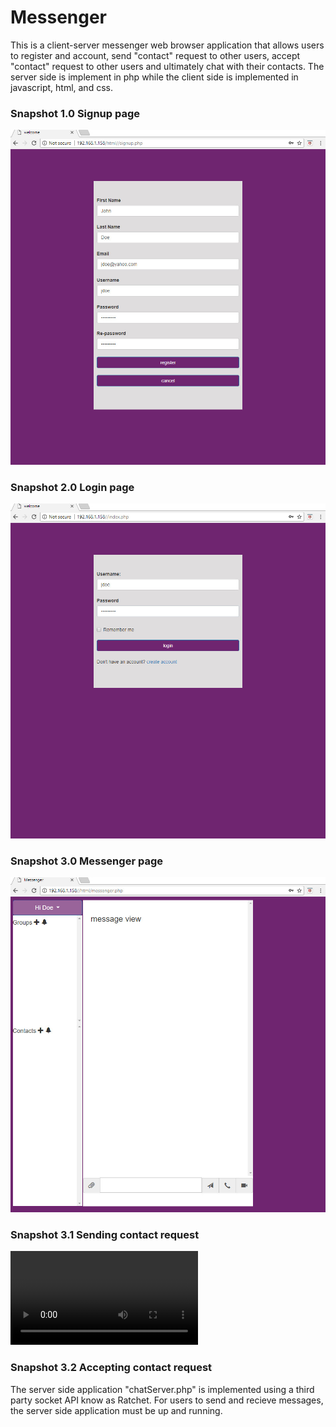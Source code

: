 # Messenger

This is a client-server messenger web browser application that allows users to register and account, send "contact" request to other users, accept "contact" request to other users and ultimately chat with their contacts. The server side is implement in php while the client side is implemented in javascript, html, and css. 

### Snapshot 1.0 Signup page 
![alt text](https://github.com/prestech/messenger/blob/master/docs/snapshot/signup_page.jpg "Description goes here")

### Snapshot 2.0 Login page 
![alt text](https://github.com/prestech/messenger/blob/master/docs/snapshot/login_page.jpg "Description goes here")

### Snapshot 3.0 Messenger page 
![alt text](https://github.com/prestech/messenger/blob/master/docs/snapshot/messenger.jpg "Description goes here")

### Snapshot 3.1 Sending contact request 
![alt text](https://github.com/prestech/messenger/blob/master/docs/snapshot/contact_request.mp4 "Description goes here")

### Snapshot 3.2 Accepting contact request 

The server side application "chatServer.php" is implemented using a third party socket API know as Ratchet. For users to send and recieve messages, the server side application must be up and running.  
